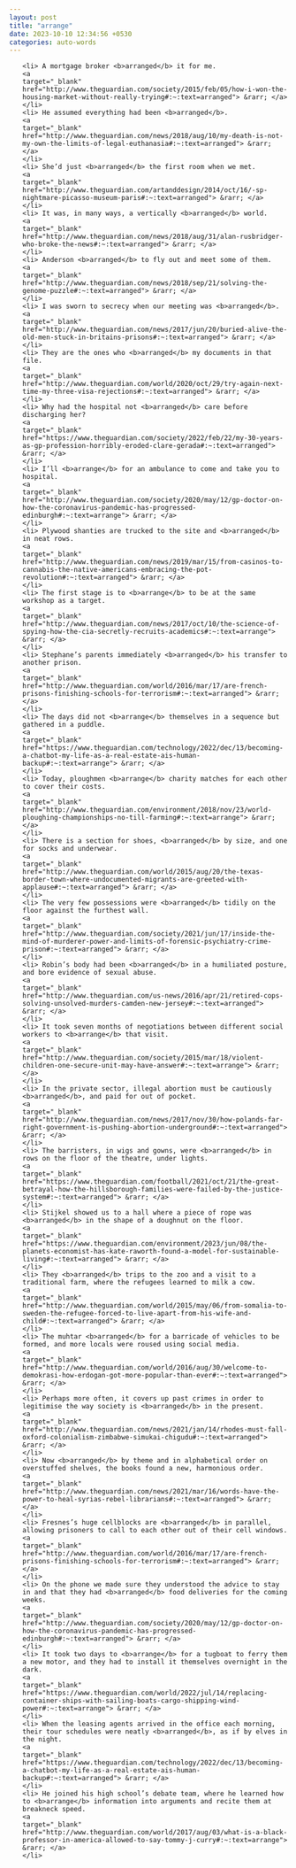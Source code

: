 ```yaml
---
layout: post
title: "arrange"
date: 2023-10-10 12:34:56 +0530
categories: auto-words
---
```

<ol>

    <li> A mortgage broker <b>arranged</b> it for me.
    <a 
    target="_blank" 
    href="http://www.theguardian.com/society/2015/feb/05/how-i-won-the-housing-market-without-really-trying#:~:text=arranged"> &rarr; </a>
    </li>
    <li> He assumed everything had been <b>arranged</b>.
    <a 
    target="_blank" 
    href="http://www.theguardian.com/news/2018/aug/10/my-death-is-not-my-own-the-limits-of-legal-euthanasia#:~:text=arranged"> &rarr; </a>
    </li>
    <li> She’d just <b>arranged</b> the first room when we met.
    <a 
    target="_blank" 
    href="http://www.theguardian.com/artanddesign/2014/oct/16/-sp-nightmare-picasso-museum-paris#:~:text=arranged"> &rarr; </a>
    </li>
    <li> It was, in many ways, a vertically <b>arranged</b> world.
    <a 
    target="_blank" 
    href="http://www.theguardian.com/news/2018/aug/31/alan-rusbridger-who-broke-the-news#:~:text=arranged"> &rarr; </a>
    </li>
    <li> Anderson <b>arranged</b> to fly out and meet some of them.
    <a 
    target="_blank" 
    href="http://www.theguardian.com/news/2018/sep/21/solving-the-genome-puzzle#:~:text=arranged"> &rarr; </a>
    </li>
    <li> I was sworn to secrecy when our meeting was <b>arranged</b>.
    <a 
    target="_blank" 
    href="http://www.theguardian.com/news/2017/jun/20/buried-alive-the-old-men-stuck-in-britains-prisons#:~:text=arranged"> &rarr; </a>
    </li>
    <li> They are the ones who <b>arranged</b> my documents in that file.
    <a 
    target="_blank" 
    href="http://www.theguardian.com/world/2020/oct/29/try-again-next-time-my-three-visa-rejections#:~:text=arranged"> &rarr; </a>
    </li>
    <li> Why had the hospital not <b>arranged</b> care before discharging her?
    <a 
    target="_blank" 
    href="https://www.theguardian.com/society/2022/feb/22/my-30-years-as-gp-profession-horribly-eroded-clare-gerada#:~:text=arranged"> &rarr; </a>
    </li>
    <li> I’ll <b>arrange</b> for an ambulance to come and take you to hospital.
    <a 
    target="_blank" 
    href="http://www.theguardian.com/society/2020/may/12/gp-doctor-on-how-the-coronavirus-pandemic-has-progressed-edinburgh#:~:text=arrange"> &rarr; </a>
    </li>
    <li> Plywood shanties are trucked to the site and <b>arranged</b> in neat rows.
    <a 
    target="_blank" 
    href="http://www.theguardian.com/news/2019/mar/15/from-casinos-to-cannabis-the-native-americans-embracing-the-pot-revolution#:~:text=arranged"> &rarr; </a>
    </li>
    <li> The first stage is to <b>arrange</b> to be at the same workshop as a target.
    <a 
    target="_blank" 
    href="http://www.theguardian.com/news/2017/oct/10/the-science-of-spying-how-the-cia-secretly-recruits-academics#:~:text=arrange"> &rarr; </a>
    </li>
    <li> Stephane’s parents immediately <b>arranged</b> his transfer to another prison.
    <a 
    target="_blank" 
    href="http://www.theguardian.com/world/2016/mar/17/are-french-prisons-finishing-schools-for-terrorism#:~:text=arranged"> &rarr; </a>
    </li>
    <li> The days did not <b>arrange</b> themselves in a sequence but gathered in a puddle.
    <a 
    target="_blank" 
    href="https://www.theguardian.com/technology/2022/dec/13/becoming-a-chatbot-my-life-as-a-real-estate-ais-human-backup#:~:text=arrange"> &rarr; </a>
    </li>
    <li> Today, ploughmen <b>arrange</b> charity matches for each other to cover their costs.
    <a 
    target="_blank" 
    href="http://www.theguardian.com/environment/2018/nov/23/world-ploughing-championships-no-till-farming#:~:text=arrange"> &rarr; </a>
    </li>
    <li> There is a section for shoes, <b>arranged</b> by size, and one for socks and underwear.
    <a 
    target="_blank" 
    href="http://www.theguardian.com/world/2015/aug/20/the-texas-border-town-where-undocumented-migrants-are-greeted-with-applause#:~:text=arranged"> &rarr; </a>
    </li>
    <li> The very few possessions were <b>arranged</b> tidily on the floor against the furthest wall.
    <a 
    target="_blank" 
    href="http://www.theguardian.com/society/2021/jun/17/inside-the-mind-of-murderer-power-and-limits-of-forensic-psychiatry-crime-prison#:~:text=arranged"> &rarr; </a>
    </li>
    <li> Robin’s body had been <b>arranged</b> in a humiliated posture, and bore evidence of sexual abuse.
    <a 
    target="_blank" 
    href="http://www.theguardian.com/us-news/2016/apr/21/retired-cops-solving-unsolved-murders-camden-new-jersey#:~:text=arranged"> &rarr; </a>
    </li>
    <li> It took seven months of negotiations between different social workers to <b>arrange</b> that visit.
    <a 
    target="_blank" 
    href="http://www.theguardian.com/society/2015/mar/18/violent-children-one-secure-unit-may-have-answer#:~:text=arrange"> &rarr; </a>
    </li>
    <li> In the private sector, illegal abortion must be cautiously <b>arranged</b>, and paid for out of pocket.
    <a 
    target="_blank" 
    href="http://www.theguardian.com/news/2017/nov/30/how-polands-far-right-government-is-pushing-abortion-underground#:~:text=arranged"> &rarr; </a>
    </li>
    <li> The barristers, in wigs and gowns, were <b>arranged</b> in rows on the floor of the theatre, under lights.
    <a 
    target="_blank" 
    href="https://www.theguardian.com/football/2021/oct/21/the-great-betrayal-how-the-hillsborough-families-were-failed-by-the-justice-system#:~:text=arranged"> &rarr; </a>
    </li>
    <li> Stijkel showed us to a hall where a piece of rope was <b>arranged</b> in the shape of a doughnut on the floor.
    <a 
    target="_blank" 
    href="https://www.theguardian.com/environment/2023/jun/08/the-planets-economist-has-kate-raworth-found-a-model-for-sustainable-living#:~:text=arranged"> &rarr; </a>
    </li>
    <li> They <b>arranged</b> trips to the zoo and a visit to a traditional farm, where the refugees learned to milk a cow.
    <a 
    target="_blank" 
    href="http://www.theguardian.com/world/2015/may/06/from-somalia-to-sweden-the-refugee-forced-to-live-apart-from-his-wife-and-child#:~:text=arranged"> &rarr; </a>
    </li>
    <li> The muhtar <b>arranged</b> for a barricade of vehicles to be formed, and more locals were roused using social media.
    <a 
    target="_blank" 
    href="http://www.theguardian.com/world/2016/aug/30/welcome-to-demokrasi-how-erdogan-got-more-popular-than-ever#:~:text=arranged"> &rarr; </a>
    </li>
    <li> Perhaps more often, it covers up past crimes in order to legitimise the way society is <b>arranged</b> in the present.
    <a 
    target="_blank" 
    href="http://www.theguardian.com/news/2021/jan/14/rhodes-must-fall-oxford-colonialism-zimbabwe-simukai-chigudu#:~:text=arranged"> &rarr; </a>
    </li>
    <li> Now <b>arranged</b> by theme and in alphabetical order on overstuffed shelves, the books found a new, harmonious order.
    <a 
    target="_blank" 
    href="http://www.theguardian.com/news/2021/mar/16/words-have-the-power-to-heal-syrias-rebel-librarians#:~:text=arranged"> &rarr; </a>
    </li>
    <li> Fresnes’s huge cellblocks are <b>arranged</b> in parallel, allowing prisoners to call to each other out of their cell windows.
    <a 
    target="_blank" 
    href="http://www.theguardian.com/world/2016/mar/17/are-french-prisons-finishing-schools-for-terrorism#:~:text=arranged"> &rarr; </a>
    </li>
    <li> On the phone we made sure they understood the advice to stay in and that they had <b>arranged</b> food deliveries for the coming weeks.
    <a 
    target="_blank" 
    href="http://www.theguardian.com/society/2020/may/12/gp-doctor-on-how-the-coronavirus-pandemic-has-progressed-edinburgh#:~:text=arranged"> &rarr; </a>
    </li>
    <li> It took two days to <b>arrange</b> for a tugboat to ferry them a new motor, and they had to install it themselves overnight in the dark.
    <a 
    target="_blank" 
    href="https://www.theguardian.com/world/2022/jul/14/replacing-container-ships-with-sailing-boats-cargo-shipping-wind-power#:~:text=arrange"> &rarr; </a>
    </li>
    <li> When the leasing agents arrived in the office each morning, their tour schedules were neatly <b>arranged</b>, as if by elves in the night.
    <a 
    target="_blank" 
    href="https://www.theguardian.com/technology/2022/dec/13/becoming-a-chatbot-my-life-as-a-real-estate-ais-human-backup#:~:text=arranged"> &rarr; </a>
    </li>
    <li> He joined his high school’s debate team, where he learned how to <b>arrange</b> information into arguments and recite them at breakneck speed.
    <a 
    target="_blank" 
    href="http://www.theguardian.com/world/2017/aug/03/what-is-a-black-professor-in-america-allowed-to-say-tommy-j-curry#:~:text=arrange"> &rarr; </a>
    </li>